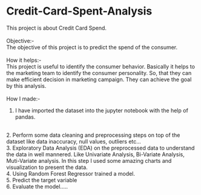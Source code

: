 # Credit-Card-Spent-Analysis
This project is about Credit Card Spend. 
<br>
<br>
Objective:-
<br>
The objective of this project is to predict the spend of the consumer.
<br>
<br>
How it helps:-
<br>
This project is useful to identify the consumer behavior. Basically it helps to the marketing team to identify the consumer personality. So, that they can make efficient decision in marketing campaign. They can achieve the goal by this analysis.
<br>
<br>
How I made:-
<br>
1. I have imported the dataset into the jupyter notebook with the help of pandas.
<br>
2. Perform some data cleaning and preprocessing steps on top of the dataset like data inaccuracy, null values, outliers etc...
<br>
3. Exploratory Data Analysis (EDA) on the preprocessed data to understand the data in well mannered. Like Univariate Analysis, Bi-Variate Analysis, Muti-Variate analysis. In this step I used some amazing charts and visualization to present the data.
<br>
4. Using Random Forest Regressor trained a model.
<br>
5. Predict the target variable
<br>
6. Evaluate the model.....
